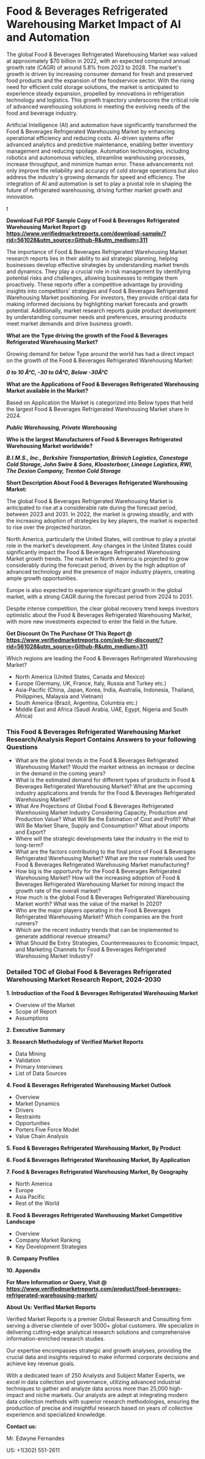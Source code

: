 <meta name="title" content="Global Food & Beverages Refrigerated Warehousing Market Impact of AI and Automation"><meta name="description" content="The global Food & Beverages Refrigerated Warehousing Market was valued at approximately $70 billion in 2022, with an expected compound annual growth rate (CAGR) of aro"><meta name="title" content="Food & Beverages Refrigerated Warehousing Market Size, Share, Scope, Trends, Growth, Opportunities, Analysis, Forecast"><h1>Food & Beverages Refrigerated Warehousing Market Impact of AI and Automation</h1><p>The global Food & Beverages Refrigerated Warehousing Market was valued at approximately $70 billion in 2022, with an expected compound annual growth rate (CAGR) of around 5.8% from 2023 to 2028. The market's growth is driven by increasing consumer demand for fresh and preserved food products and the expansion of the foodservice sector. With the rising need for efficient cold storage solutions, the market is anticipated to experience steady expansion, propelled by innovations in refrigeration technology and logistics. This growth trajectory underscores the critical role of advanced warehousing solutions in meeting the evolving needs of the food and beverage industry.</p><p>Artificial Intelligence (AI) and automation have significantly transformed the Food & Beverages Refrigerated Warehousing Market by enhancing operational efficiency and reducing costs. AI-driven systems offer advanced analytics and predictive maintenance, enabling better inventory management and reducing spoilage. Automation technologies, including robotics and autonomous vehicles, streamline warehousing processes, increase throughput, and minimize human error. These advancements not only improve the reliability and accuracy of cold storage operations but also address the industry's growing demands for speed and efficiency. The integration of AI and automation is set to play a pivotal role in shaping the future of refrigerated warehousing, driving further market growth and innovation.</p>t</p><p id="" class=""><strong>Download Full PDF Sample Copy of Food & Beverages Refrigerated Warehousing Market Report @ <a href="https://www.verifiedmarketreports.com/download-sample/?rid=561028&utm_source=Github-R&utm_medium=311" target="_blank">https://www.verifiedmarketreports.com/download-sample/?rid=561028&utm_source=Github-R&utm_medium=311</a></strong></p><p>The importance of&nbsp;Food & Beverages Refrigerated Warehousing Market research reports lies in their ability to aid strategic planning, helping businesses develop effective strategies by understanding market trends and dynamics. They play a crucial role in risk management by identifying potential risks and challenges, allowing businesses to mitigate them proactively. These reports offer a competitive advantage by providing insights into competitors' strategies and Food & Beverages Refrigerated Warehousing Market positioning. For investors, they provide critical data for making informed decisions by highlighting market forecasts and growth potential. Additionally, market research reports guide product development by understanding consumer needs and preferences, ensuring products meet market demands and drive business growth.</p><p><strong>What are the&nbsp;Type driving the growth of the Food & Beverages Refrigerated Warehousing Market?</strong></p><p id="" class="">Growing demand for below Type around the world has had a direct impact on the growth of the Food & Beverages Refrigerated Warehousing Market:</p><em><strong>0 to 10 Â°C, -30 to 0Â°C, Below -30Â°C</strong></em></p><strong>What are the&nbsp;Applications&nbsp;of Food & Beverages Refrigerated Warehousing Market available in the Market?</strong></p><p id="" class="">Based on Application the Market is categorized into Below types that held the largest Food & Beverages Refrigerated Warehousing Market share In 2024.</p><em><strong>Public Warehousing, Private Warehousing</strong></em></p><strong>Who is the largest Manufacturers of Food & Beverages Refrigerated Warehousing Market worldwide?</strong></p><p><em><strong>B.I.M.S., Inc., Berkshire Transportation, Brimich Logistics, Conestoga Cold Storage, John Swire & Sons, Kloosterboer, Lineage Logistics, RWI, The Dexion Company, Trenton Cold Storage</strong></em></p><p id="" class=""><strong>Short Description About Food & Beverages Refrigerated Warehousing Market:</strong></p><p>The global Food & Beverages Refrigerated Warehousing Market is anticipated to rise at a considerable rate during the forecast period, between 2023 and 2031. In 2022, the market is growing steadily, and with the increasing adoption of strategies by key players, the market is expected to rise over the projected horizon.</p><p>North America, particularly the United States, will continue to play a pivotal role in the market's development. Any changes in the United States could significantly impact the Food & Beverages Refrigerated Warehousing Market growth trends. The market in North America is projected to grow considerably during the forecast period, driven by the high adoption of advanced technology and the presence of major industry players, creating ample growth opportunities.</p><p>Europe is also expected to experience significant growth in the global market, with a strong CAGR during the forecast period from 2024 to 2031.</p><p>Despite intense competition, the clear global recovery trend keeps investors optimistic about the Food & Beverages Refrigerated Warehousing Market, with more new investments expected to enter the field in the future.</p><p id="" class=""><strong>Get Discount On The Purchase Of This Report @ <a href="https://www.verifiedmarketreports.com/ask-for-discount/?rid=561028&utm_source=Github-R&utm_medium=311" target="_blank">https://www.verifiedmarketreports.com/ask-for-discount/?rid=561028&utm_source=Github-R&utm_medium=311</a></strong></p>Which regions are leading the Food & Beverages Refrigerated Warehousing Market?</p><ul><li>North America (United States, Canada and Mexico)</li><li>Europe (Germany, UK, France, Italy, Russia and Turkey etc.)</li><li>Asia-Pacific (China, Japan, Korea, India, Australia, Indonesia, Thailand, Philippines, Malaysia and Vietnam)</li><li>South America (Brazil, Argentina, Columbia etc.)</li><li>Middle East and Africa (Saudi Arabia, UAE, Egypt, Nigeria and South Africa)</li></ul><h3 id="" class="">This Food & Beverages Refrigerated Warehousing Market Research/Analysis Report Contains Answers to your following Questions</h3><ul><li>What are the global trends in the Food & Beverages Refrigerated Warehousing Market? Would the market witness an increase or decline in the demand in the coming years?</li><li>What is the estimated demand for different types of products in Food & Beverages Refrigerated Warehousing Market? What are the upcoming industry applications and trends for the Food & Beverages Refrigerated Warehousing Market?</li><li>What Are Projections of Global Food & Beverages Refrigerated Warehousing Market Industry Considering Capacity, Production and Production Value? What Will Be the Estimation of Cost and Profit? What Will Be Market Share, Supply and Consumption? What about imports and Export?</li><li>Where will the strategic developments take the industry in the mid to long-term?</li><li>What are the factors contributing to the final price of Food & Beverages Refrigerated Warehousing Market? What are the raw materials used for Food & Beverages Refrigerated Warehousing Market manufacturing?</li><li>How big is the opportunity for the Food & Beverages Refrigerated Warehousing Market? How will the increasing adoption of Food & Beverages Refrigerated Warehousing Market for mining impact the growth rate of the overall market?</li><li>How much is the global Food & Beverages Refrigerated Warehousing Market worth? What was the value of the market In 2020?</li><li>Who are the major players operating in the Food & Beverages Refrigerated Warehousing Market? Which companies are the front runners?</li><li>Which are the recent industry trends that can be implemented to generate additional revenue streams?</li><li>What Should Be Entry Strategies, Countermeasures to Economic Impact, and Marketing Channels for Food & Beverages Refrigerated Warehousing Market Industry?</li></ul><h3 id="" class="">Detailed TOC of Global Food & Beverages Refrigerated Warehousing Market Research Report, 2024-2030</h3><p id="" class=""><strong>1. Introduction of the Food & Beverages Refrigerated Warehousing Market</strong></p><ul><li>Overview of the Market</li><li>Scope of Report</li><li>Assumptions</li></ul><p id="" class=""><strong>2. Executive Summary</strong></p><p id="" class=""><strong>3. Research Methodology of Verified Market Reports</strong></p><ul><li>Data Mining</li><li>Validation</li><li>Primary Interviews</li><li>List of Data Sources</li></ul><p id="" class=""><strong>4. Food & Beverages Refrigerated Warehousing Market Outlook</strong></p><ul><li>Overview</li><li>Market Dynamics</li><li>Drivers</li><li>Restraints</li><li>Opportunities</li><li>Porters Five Force Model</li><li>Value Chain Analysis</li></ul><p id="" class=""><strong>5. Food & Beverages Refrigerated Warehousing Market, By Product</strong></p><p id="" class=""><strong>6. Food & Beverages Refrigerated Warehousing Market, By Application</strong></p><p id="" class=""><strong>7. Food & Beverages Refrigerated Warehousing Market, By Geography</strong></p><ul><li>North America</li><li>Europe</li><li>Asia Pacific</li><li>Rest of the World</li></ul><p id="" class=""><strong>8. Food & Beverages Refrigerated Warehousing Market Competitive Landscape</strong></p><ul><li>Overview</li><li>Company Market Ranking</li><li>Key Development Strategies</li></ul><p id="" class=""><strong>9. Company Profiles</strong></p><p id="" class=""><strong>10. Appendix</strong></p><p id="" class=""><strong>For More Information or Query, Visit @ <a href="https://www.verifiedmarketreports.com/product/food-beverages-refrigerated-warehousing-market/" target="_blank">https://www.verifiedmarketreports.com/product/food-beverages-refrigerated-warehousing-market/</a></strong></p><p id="" class=""><strong>About Us: Verified Market Reports</strong></p><p id="" class="">Verified Market Reports is a premier Global Research and Consulting firm serving a diverse clientele of over 5000+ global customers. We specialize in delivering cutting-edge analytical research solutions and comprehensive information-enriched research studies.</p><p id="" class="">Our expertise encompasses strategic and growth analyses, providing the crucial data and insights required to make informed corporate decisions and achieve key revenue goals.</p><p id="" class="">With a dedicated team of 250 Analysts and Subject Matter Experts, we excel in data collection and governance, utilizing advanced industrial techniques to gather and analyze data across more than 25,000 high-impact and niche markets. Our analysts are adept at integrating modern data collection methods with superior research methodologies, ensuring the production of precise and insightful research based on years of collective experience and specialized knowledge.</p><p id="" class=""><strong>Contact us:</strong></p><p id="" class="">Mr. Edwyne Fernandes</p><p id="" class="">US: +1(302) 551-2611</p>